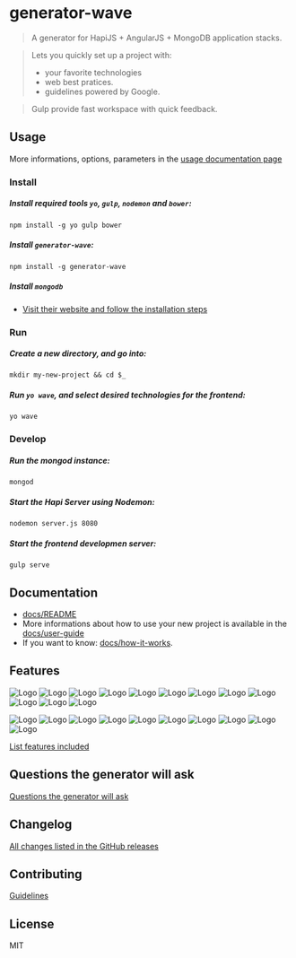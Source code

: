 # generator-wave

> A generator for HapiJS + AngularJS + MongoDB application stacks.

> Lets you quickly set up a project with:
> * your favorite technologies
> * web best pratices.
> * guidelines powered by Google.

> Gulp provide fast workspace with quick feedback.


## Usage

More informations, options, parameters in the [usage documentation page](docs/usage.md)

### Install

##### Install required tools `yo`, `gulp`, `nodemon` and `bower`:
```
npm install -g yo gulp bower
```

##### Install `generator-wave`:
```
npm install -g generator-wave
```

##### Install `mongodb`
* [Visit their website and follow the installation steps](https://docs.mongodb.com/manual/tutorial/install-mongodb-on-os-x/)


### Run

##### Create a new directory, and go into:
```
mkdir my-new-project && cd $_
```

##### Run `yo wave`, and select desired technologies for the frontend:
```
yo wave
```

### Develop
##### Run the mongod instance:
```
mongod
```

##### Start the Hapi Server using Nodemon:
```
nodemon server.js 8080
```

##### Start the frontend developmen server:
```
gulp serve
```



## Documentation

* [docs/README](docs/README.md)
* More informations about how to use your new project is available in the [docs/user-guide](docs/user-guide.md)
* If you want to know: [docs/how-it-works](docs/how-it-works.md).


## Features

![Logo](docs/assets/gulp.png)
![Logo](docs/assets/angular.png)
![Logo](docs/assets/bootstrap.png)
![Logo](docs/assets/materialdesign.png)
![Logo](docs/assets/foundation.png)
![Logo](docs/assets/bower.png)
![Logo](docs/assets/webpack.png)
![Logo](docs/assets/karma.png)
![Logo](docs/assets/istanbul.png)
![Logo](docs/assets/browsersync.png)
![Logo](docs/assets/jasmine.png)
![Logo](docs/assets/protractor.png)

![Logo](docs/assets/babel.png)
![Logo](docs/assets/coffeescript.png)
![Logo](docs/assets/typescript.png)
![Logo](docs/assets/traceur.png)
![Logo](docs/assets/sass.png)
![Logo](docs/assets/less.png)
![Logo](docs/assets/stylus.png)
![Logo](docs/assets/jade.png)
![Logo](docs/assets/haml.png)
![Logo](docs/assets/handlebars.png)

[List features included](docs/usage.md#features-included-in-the-gulpfile)


## Questions the generator will ask

[Questions the generator will ask](docs/usage.md#questions-the-generator-will-ask)


## Changelog

[All changes listed in the GitHub releases](https://github.com/Swiip/generator-wave/releases)


## Contributing

[Guidelines](CONTRIBUTING.md)


## License

MIT
